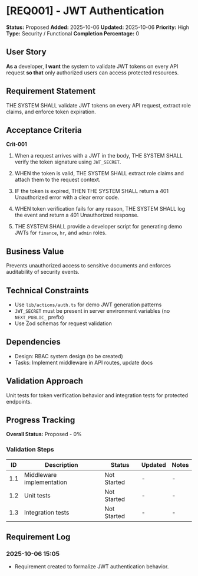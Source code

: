 # [REQ001] - JWT Authentication

**Status:** Proposed
**Added:** 2025-10-06
**Updated:** 2025-10-06
**Priority:** High
**Type:** Security / Functional
**Completion Percentage:** 0

## User Story

**As a** developer, **I want** the system to validate JWT tokens on every API request **so that** only authorized users can access protected resources.

## Requirement Statement

THE SYSTEM SHALL validate JWT tokens on every API request, extract role claims, and enforce token expiration.

## Acceptance Criteria

**Crit-001**

1. When a request arrives with a JWT in the body, THE SYSTEM SHALL verify the token signature using `JWT_SECRET`.

2. WHEN the token is valid, THE SYSTEM SHALL extract role claims and attach them to the request context.

3. IF the token is expired, THEN THE SYSTEM SHALL return a 401 Unauthorized error with a clear error code.

4. WHEN token verification fails for any reason, THE SYSTEM SHALL log the event and return a 401 Unauthorized response.

5. THE SYSTEM SHALL provide a developer script for generating demo JWTs for `finance`, `hr`, and `admin` roles.

## Business Value

Prevents unauthorized access to sensitive documents and enforces auditability of security events.

## Technical Constraints

- Use `lib/actions/auth.ts` for demo JWT generation patterns
- `JWT_SECRET` must be present in server environment variables (no `NEXT_PUBLIC_` prefix)
- Use Zod schemas for request validation

## Dependencies

- Design: RBAC system design (to be created)
- Tasks: Implement middleware in API routes, update docs

## Validation Approach

Unit tests for token verification behavior and integration tests for protected endpoints.

## Progress Tracking

**Overall Status:** Proposed - 0%

### Validation Steps

| ID | Description | Status | Updated | Notes |
|----|-------------|--------|---------|-------|
|1.1| Middleware implementation | Not Started | - | - |
|1.2| Unit tests | Not Started | - | - |
|1.3| Integration tests | Not Started | - | - |

## Requirement Log

### 2025-10-06 15:05
- Requirement created to formalize JWT authentication behavior.


